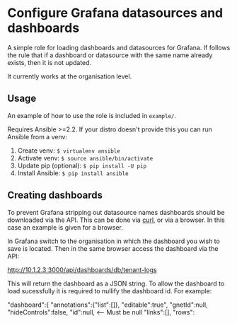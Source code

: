 Configure Grafana datasources and dashboards
============================================

A simple role for loading dashboards and datasources for
Grafana. If follows the rule that if a dashboard or datasource
with the same name already exists, then it is not updated. 

It currently works at the organisation level.

Usage
-----

An example of how to use the role is included in ```example/```.

Requires Ansible >=2.2. If your distro doesn't provide this
you can run Ansible from a venv:

1. Create venv: ```$ virtualenv ansible```
2. Activate venv: ```$ source ansible/bin/activate```
3. Update pip (optional): ```$ pip install -U pip```
4. Install Ansible: ```$ pip install ansible```

Creating dashboards
-------------------

To prevent Grafana stripping out datasource names dashboards
should be downloaded via the API. This can be done via [curl](http://docs.grafana.org/tutorials/api_org_token_howto/#api-tutorial-how-to-create-api-tokens-and-dashboards-for-a-specific-organization),
or via a browser. In this case an example is given for a
browser.

In Grafana switch to the organisation in which the dashboard you
wish to save is located. Then in the same browser access the
dashboard via the API:

http://10.1.2.3:3000/api/dashboards/db/tenant-logs

This will return the dashboard as a JSON string. To allow the
dashboard to load sucessfully it is required to nullify the
dashboard id. For example:

<snip>
"dashboard":{
  "annotations":{"list":[]},
  "editable":true",
  "gnetId":null,
  "hideControls":false,
  "id":null,                               <-- Must be null
  "links":[],
  "rows": </snip>
